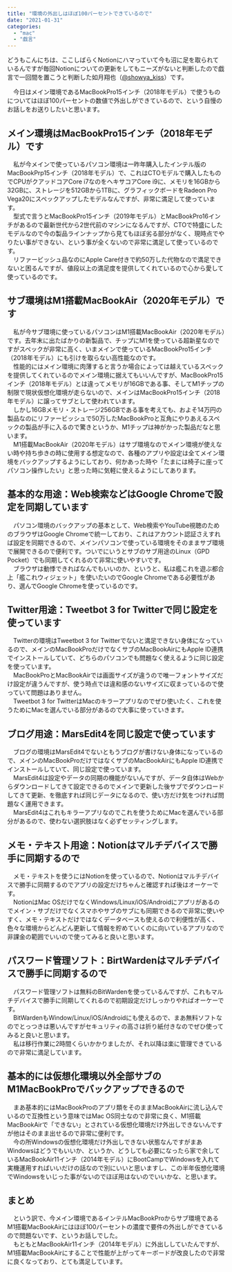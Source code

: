```yaml
---
title: "環境の外出しはほぼ100パーセントできているので"
date: "2021-01-31"
categories: 
  - "mac"
  - "戯言"
---
```


どうもこんにちは、ここしばらくNotionにハマっていて今も沼に足を取られているんですが毎回Notionについての更新をしてもニーズがないと判断したので戯言で一回間を置こうと判断した如月翔也（[@showya\_kiss](http://twitter.com/showya_kiss)）です。  
  
　今日はメイン環境であるMacBookPro15インチ（2018年モデル）で使うものについてはほぼ100パーセントの数値で外出しができているので、という自慢のお話しをお送りしたいと思います。  

## メイン環境はMacBookPro15インチ（2018年モデル）です

　私が今メインで使っているパソコン環境は一昨年購入したインテル版のMacBookPrp15インチ（2018年モデル）で、これはCTOモデルで購入したものでCPUがクアッドコアCore i7なのをヘキサコアCore i9に、メモリを16GBから32GBに、ストレージを512GBから1TBに、グラフィックボードをRadeon Pro Vega20にスペックアップしたモデルなんですが、非常に満足して使っています。  
　型式で言うとMacBookPro15インチ（2019年モデル）とMacBookPro16インチがあるので最新世代から2世代前のマシンになるんですが、CTOで特盛にしたモデルなので今の製品ラインナップから見てもほぼ劣る部分がなく、現時点でやりたい事ができない、という事が全くないので非常に満足して使っているのです。  
　リファービッシュ品なのにApple Care付きで約50万した代物なので満足できないと困るんですが、値段以上の満足度を提供してくれているので心から愛して使っているのです。  

## サブ環境はM1搭載MacBookAir（2020年モデル）です

　私が今サブ環境に使っているパソコンはM1搭載MacBookAir（2020年モデル）です。去年末に出たばかりの新製品で、チップにM1を使っている超新星なのですがスペックが非常に高く、いまメインで使っているMacBookPro15インチ（2018年モデル）にも引けを取らない高性能なのです。  
　性能的にはメイン環境に肉薄すると言うか場合によっては越えているスペックを提供してくれているのでメイン環境に据えてもいいんですが、MacBookPro15インチ（2018年モデル）とは違ってメモリが16GBである事、そしてM1チップの制限で現状仮想化環境が走らないので、メインはMacBookPro15インチ（2018年モデル）に譲ってサブとして使われています。  
　しかし16GBメモリ・ストレージ256GBである事を考えても、およそ14万円の製品なのにリファービッシュで50万したMacBookProと互角にやりあえるスペックの製品が手に入るので驚きというか、M1チップは神がかった製品だなと思います。  
　M1搭載MacBookAir（2020年モデル）はサブ環境なのでメイン環境が使えない時や持ち歩きの時に使用する想定なので、各種のアプリや設定は全てメイン環境をバックアップするようにしており、何かあった時や「たまには椅子に座ってパソコン操作したい」と思った時に気軽に使えるようにしてあります。  

## 基本的な用途：Web検索などはGoogle Chromeで設定を同期しています

　パソコン環境のバックアップの基本として、Web検索やYouTube視聴のためのブラウザはGoogle Chromeで統一しており、これはアカウント認証さえすれば設定を同期できるので、メインパソコンで使っている環境をそのままサブ環境で展開できるので便利です。ついでにいうとサブのサブ用途のLinux（GPD Pocket）でも同期してくれるのて非常に使いやすいです。  
　ブラウザは動悸できればなんでもいいのか、というと、私は艦これを遊ぶ都合上「艦これウィジェット」を使いたいのでGoogle Chromeである必要性があり、選んでGoogle Chromeを使っているのです。  

## Twitter用途：Tweetbot 3 for Twitterで同じ設定を使っています

　Twitterの環境はTweetbot 3 for Twitterでないと満足できない身体になっているので、メインのMacBookProだけでなくサブのMacBookAirにもApple ID連携でインストールしていて、どちらのパソコンでも問題なく使えるように同じ設定を使っています。  
　MacBookProとMacBookAirでは画面サイズが違うので唯一フォントサイズだけ設定が違うんですが、使う時点では違和感のないサイズに収まっているので使っていて問題はありません。  
　Tweetbot 3 for TwitterはMacのキラーアプリなのでぜひ使いたく、これを使うためにMacを選んでいる部分があるので大事に使っていきます。  

## ブログ用途：MarsEdit4を同じ設定で使っています

　ブログの環境はMarsEdit4でないともうブログが書けない身体になっているので、メインのMacBookProだけではなくサブのMacBookAirにもApple ID連携でインストールしていて、同じ設定で使っています。  
　MarsEdit4は設定やデータの同期の機能がないんですが、データ自体はWebからダウンロードしてきて設定できるのでメインで更新した後サブでダウンロードしてきて更新、を徹底すれば同じデータになるので、使い方だけ気をつければ問題なく運用できます。  
　MarsEdit4はこれもキラーアプリなのでこれを使うためにMacを選んでいる部分があるので、使わない選択肢はなく必ずセッティングします。  

## メモ・テキスト用途：Notionはマルチデバイスで勝手に同期するので

　メモ・テキストを使うにはNotionを使っているので、Notionはマルチデバイスで勝手に同期するのでアプリの設定だけちゃんと確認すれば後はオーケーです。  
　NotionはMac OSだけでなくWindows/Linux/iOS/Androidにアプリがあるのでメイン・サブだけでなくスマホやサブのサブにも同期できるので非常に使いやすく、メモ・テキストだけではなくデータベースも使えるので利便性が高く、色々な環境からどんどん更新して情報を貯めていくのに向いているアプリなので非課金の範囲でいいので使ってみると良いと思います。  

## パスワード管理ソフト：BirtWardenはマルチデバイスで勝手に同期するので

　パスワード管理ソフトは無料のBitWardenを使っているんですが、これもマルチデバイスで勝手に同期してくれるので初期設定だけしっかりやればオーケーです。  
　BitWardenもWindow/Linux/iOS/Androidにも使えるので、まあ無料ソフトなのでとっつきは悪いんですがセキュリティの高さは折り紙付きなのでぜひ使ってみると良いと思います。  
　私は移行作業に2時間くらいかかりましたが、それ以降は楽に管理できているので非常に満足しています。  

## 基本的には仮想化環境以外全部サブのM1MacBookProでバックアップできるので

　まあ基本的にはMacBookProのアプリ類をそのままMacBookAirに流し込んでいるので互換性という意味ではMac OS同士なので非常に良く、M1搭載MacBookAirで「できない」とされている仮想化環境だけ外出しできないんですが他はそのまま出せるので非常に便利です。  
　今の所Windowsの仮想化環境だけ外出しできない状態なんですがまあWindowsはどうでもいいか、というか、どうしても必要になったら家で余しているMacBookAir11インチ（2014年モデル）にBootCampでWindowsを入れて実機運用すればいいだけの話なので別にいいと思いますし、この半年仮想化環境でWindowsをいじった事がないのでほぼ用はないのでいいかな、と思います。  

## まとめ

　という訳で、今メイン環境であるインテルMacBookProからサブ環境であるM1搭載MacBookAirにはほぼ100パーセントの濃度で要件の外出しができているので問題ないです、というお話しでした。  
　もともとMacBookAir11インチ（2014年モデル）に外出ししていたんですが、M1搭載MacBookAirにすることで性能が上がってキーボードが改良したので非常に良くなっており、とても満足しています。
